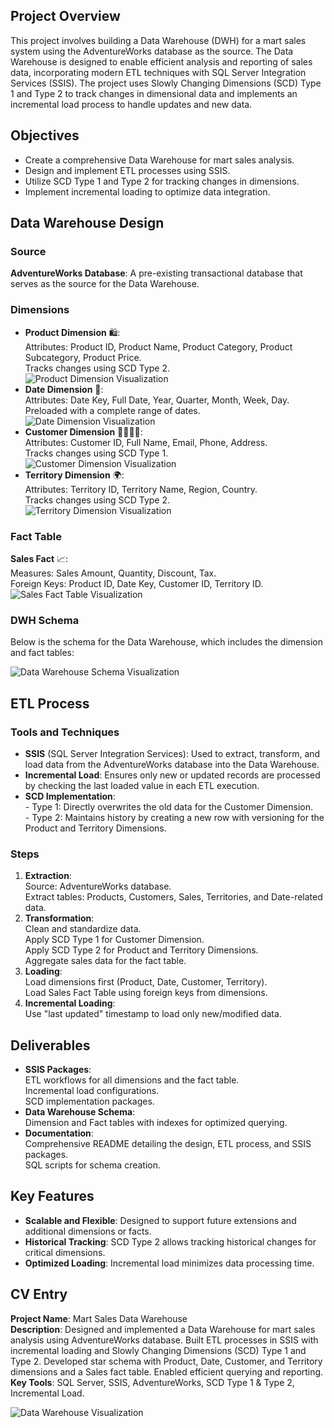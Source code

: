 <h2>Project Overview</h2>
<p>This project involves building a Data Warehouse (DWH) for a mart sales system using the AdventureWorks database as the source. The Data Warehouse is designed to enable efficient analysis and reporting of sales data, incorporating modern ETL techniques with SQL Server Integration Services (SSIS). The project uses Slowly Changing Dimensions (SCD) Type 1 and Type 2 to track changes in dimensional data and implements an incremental load process to handle updates and new data.</p>

<h2>Objectives</h2>
<ul>
    <li>Create a comprehensive Data Warehouse for mart sales analysis.</li>
    <li>Design and implement ETL processes using SSIS.</li>
    <li>Utilize SCD Type 1 and Type 2 for tracking changes in dimensions.</li>
    <li>Implement incremental loading to optimize data integration.</li>
</ul>

<h2>Data Warehouse Design</h2>
<h3>Source</h3>
<p><strong>AdventureWorks Database</strong>: A pre-existing transactional database that serves as the source for the Data Warehouse.</p>

<h3>Dimensions</h3>
<ul>
    <li><strong>Product Dimension</strong> 🛍️:<br>
        Attributes: Product ID, Product Name, Product Category, Product Subcategory, Product Price.<br>
        Tracks changes using SCD Type 2.<br>
        <img src="/mnt/data/product_dimension_image.png" alt="Product Dimension Visualization">
    </li>
    <li><strong>Date Dimension</strong> 📅:<br>
        Attributes: Date Key, Full Date, Year, Quarter, Month, Week, Day.<br>
        Preloaded with a complete range of dates.<br>
        <img src="/mnt/data/date_dimension_image.png" alt="Date Dimension Visualization">
    </li>
    <li><strong>Customer Dimension</strong> 🧍‍♂️🧍‍♀️:<br>
        Attributes: Customer ID, Full Name, Email, Phone, Address.<br>
        Tracks changes using SCD Type 1.<br>
        <img src="/mnt/data/customer_dimension_image.png" alt="Customer Dimension Visualization">
    </li>
    <li><strong>Territory Dimension</strong> 🌍:<br>
        Attributes: Territory ID, Territory Name, Region, Country.<br>
        Tracks changes using SCD Type 2.<br>
        <img src="/mnt/data/territory_dimension_image.png" alt="Territory Dimension Visualization">
    </li>
</ul>

<h3>Fact Table</h3>
<p><strong>Sales Fact</strong> 📈:<br>
    Measures: Sales Amount, Quantity, Discount, Tax.<br>
    Foreign Keys: Product ID, Date Key, Customer ID, Territory ID.<br>
    <img src="/mnt/data/sales_fact_image.png" alt="Sales Fact Table Visualization">
</p>

<h3>DWH Schema</h3>
<p>Below is the schema for the Data Warehouse, which includes the dimension and fact tables:</p>
<img src="/mnt/data/dwh_schema_image.png" alt="Data Warehouse Schema Visualization">

<h2>ETL Process</h2>
<h3>Tools and Techniques</h3>
<ul>
    <li><strong>SSIS</strong> (SQL Server Integration Services): Used to extract, transform, and load data from the AdventureWorks database into the Data Warehouse.</li>
    <li><strong>Incremental Load</strong>: Ensures only new or updated records are processed by checking the last loaded value in each ETL execution.</li>
    <li><strong>SCD Implementation</strong>:<br>
        - Type 1: Directly overwrites the old data for the Customer Dimension.<br>
        - Type 2: Maintains history by creating a new row with versioning for the Product and Territory Dimensions.</li>
</ul>

<h3>Steps</h3>
<ol>
    <li><strong>Extraction</strong>:<br>
        Source: AdventureWorks database.<br>
        Extract tables: Products, Customers, Sales, Territories, and Date-related data.</li>
    <li><strong>Transformation</strong>:<br>
        Clean and standardize data.<br>
        Apply SCD Type 1 for Customer Dimension.<br>
        Apply SCD Type 2 for Product and Territory Dimensions.<br>
        Aggregate sales data for the fact table.</li>
    <li><strong>Loading</strong>:<br>
        Load dimensions first (Product, Date, Customer, Territory).<br>
        Load Sales Fact Table using foreign keys from dimensions.</li>
    <li><strong>Incremental Loading</strong>:<br>
        Use "last updated" timestamp to load only new/modified data.</li>
</ol>

<h2>Deliverables</h2>
<ul>
    <li><strong>SSIS Packages</strong>:<br>
        ETL workflows for all dimensions and the fact table.<br>
        Incremental load configurations.<br>
        SCD implementation packages.</li>
    <li><strong>Data Warehouse Schema</strong>:<br>
        Dimension and Fact tables with indexes for optimized querying.</li>
    <li><strong>Documentation</strong>:<br>
        Comprehensive README detailing the design, ETL process, and SSIS packages.<br>
        SQL scripts for schema creation.</li>
</ul>

<h2>Key Features</h2>
<ul>
    <li><strong>Scalable and Flexible</strong>: Designed to support future extensions and additional dimensions or facts.</li>
    <li><strong>Historical Tracking</strong>: SCD Type 2 allows tracking historical changes for critical dimensions.</li>
    <li><strong>Optimized Loading</strong>: Incremental load minimizes data processing time.</li>
</ul>

<h2>CV Entry</h2>
<p><strong>Project Name</strong>: Mart Sales Data Warehouse<br>
    <strong>Description</strong>: Designed and implemented a Data Warehouse for mart sales analysis using AdventureWorks database. Built ETL processes in SSIS with incremental loading and Slowly Changing Dimensions (SCD) Type 1 and Type 2. Developed star schema with Product, Date, Customer, and Territory dimensions and a Sales fact table. Enabled efficient querying and reporting.<br>
    <strong>Key Tools</strong>: SQL Server, SSIS, AdventureWorks, SCD Type 1 & Type 2, Incremental Load.</p>

<div class="image-container">
    <img src="/mnt/data/A_professional_visualization_of_a_data_warehouse_p.png" alt="Data Warehouse Visualization">
</div>
